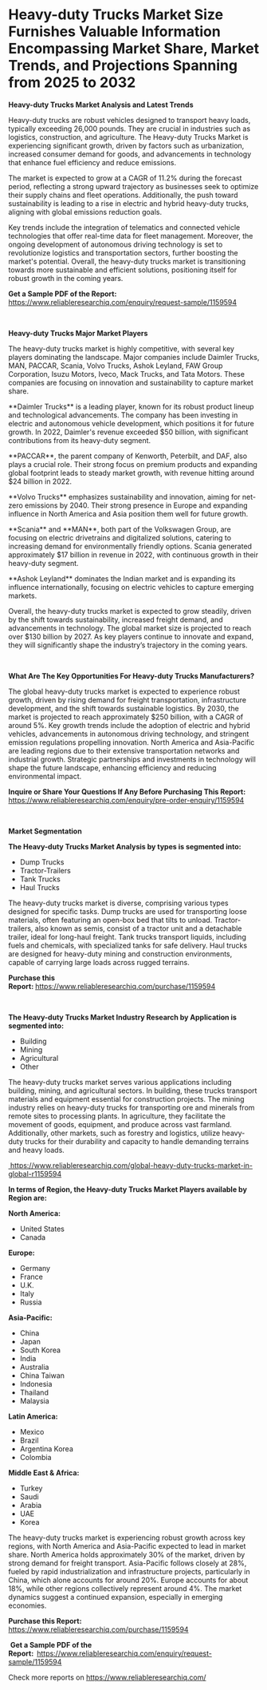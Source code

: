 <p><h1>Heavy-duty Trucks Market Size Furnishes Valuable Information Encompassing Market Share, Market Trends, and Projections Spanning from 2025 to 2032</h1></p><p><strong>Heavy-duty Trucks Market Analysis and Latest Trends</strong></p>
<p><p>Heavy-duty trucks are robust vehicles designed to transport heavy loads, typically exceeding 26,000 pounds. They are crucial in industries such as logistics, construction, and agriculture. The Heavy-duty Trucks Market is experiencing significant growth, driven by factors such as urbanization, increased consumer demand for goods, and advancements in technology that enhance fuel efficiency and reduce emissions.</p><p>The market is expected to grow at a CAGR of 11.2% during the forecast period, reflecting a strong upward trajectory as businesses seek to optimize their supply chains and fleet operations. Additionally, the push toward sustainability is leading to a rise in electric and hybrid heavy-duty trucks, aligning with global emissions reduction goals. </p><p>Key trends include the integration of telematics and connected vehicle technologies that offer real-time data for fleet management. Moreover, the ongoing development of autonomous driving technology is set to revolutionize logistics and transportation sectors, further boosting the market's potential. Overall, the heavy-duty trucks market is transitioning towards more sustainable and efficient solutions, positioning itself for robust growth in the coming years.</p></p>
<p><strong>Get a Sample PDF of the Report:&nbsp;</strong> <a href="https://www.reliableresearchiq.com/enquiry/request-sample/1159594?utm_campaign=3385&utm_medium=2&utm_source=Github&utm_content=ia&utm_term=22032025&utm_id=heavy-duty-trucks">https://www.reliableresearchiq.com/enquiry/request-sample/1159594</a></p>
<p>&nbsp;</p>
<p><strong>Heavy-duty Trucks Major Market Players</strong></p>
<p><p>The heavy-duty trucks market is highly competitive, with several key players dominating the landscape. Major companies include Daimler Trucks, MAN, PACCAR, Scania, Volvo Trucks, Ashok Leyland, FAW Group Corporation, Isuzu Motors, Iveco, Mack Trucks, and Tata Motors. These companies are focusing on innovation and sustainability to capture market share.</p><p>**Daimler Trucks** is a leading player, known for its robust product lineup and technological advancements. The company has been investing in electric and autonomous vehicle development, which positions it for future growth. In 2022, Daimler's revenue exceeded $50 billion, with significant contributions from its heavy-duty segment.</p><p>**PACCAR**, the parent company of Kenworth, Peterbilt, and DAF, also plays a crucial role. Their strong focus on premium products and expanding global footprint leads to steady market growth, with revenue hitting around $24 billion in 2022.</p><p>**Volvo Trucks** emphasizes sustainability and innovation, aiming for net-zero emissions by 2040. Their strong presence in Europe and expanding influence in North America and Asia position them well for future growth.</p><p>**Scania** and **MAN**, both part of the Volkswagen Group, are focusing on electric drivetrains and digitalized solutions, catering to increasing demand for environmentally friendly options. Scania generated approximately $17 billion in revenue in 2022, with continuous growth in their heavy-duty segment.</p><p>**Ashok Leyland** dominates the Indian market and is expanding its influence internationally, focusing on electric vehicles to capture emerging markets. </p><p>Overall, the heavy-duty trucks market is expected to grow steadily, driven by the shift towards sustainability, increased freight demand, and advancements in technology. The global market size is projected to reach over $130 billion by 2027. As key players continue to innovate and expand, they will significantly shape the industry’s trajectory in the coming years.</p></p>
<p>&nbsp;</p>
<p><strong>What Are The Key Opportunities For Heavy-duty Trucks Manufacturers?</strong></p>
<p><p>The global heavy-duty trucks market is expected to experience robust growth, driven by rising demand for freight transportation, infrastructure development, and the shift towards sustainable logistics. By 2030, the market is projected to reach approximately $250 billion, with a CAGR of around 5%. Key growth trends include the adoption of electric and hybrid vehicles, advancements in autonomous driving technology, and stringent emission regulations propelling innovation. North America and Asia-Pacific are leading regions due to their extensive transportation networks and industrial growth. Strategic partnerships and investments in technology will shape the future landscape, enhancing efficiency and reducing environmental impact.</p></p>
<p><strong>Inquire or Share Your Questions If Any Before Purchasing This Report:</strong> <a href="https://www.reliableresearchiq.com/enquiry/pre-order-enquiry/1159594?utm_campaign=3385&utm_medium=2&utm_source=Github&utm_content=ia&utm_term=22032025&utm_id=heavy-duty-trucks">https://www.reliableresearchiq.com/enquiry/pre-order-enquiry/1159594</a></p>
<p>&nbsp;</p>
<p><strong>Market Segmentation</strong></p>
<p><strong>The Heavy-duty Trucks Market Analysis by types is segmented into:</strong></p>
<p><ul><li>Dump Trucks</li><li>Tractor-Trailers</li><li>Tank Trucks</li><li>Haul Trucks</li></ul></p>
<p><p>The heavy-duty trucks market is diverse, comprising various types designed for specific tasks. Dump trucks are used for transporting loose materials, often featuring an open-box bed that tilts to unload. Tractor-trailers, also known as semis, consist of a tractor unit and a detachable trailer, ideal for long-haul freight. Tank trucks transport liquids, including fuels and chemicals, with specialized tanks for safe delivery. Haul trucks are designed for heavy-duty mining and construction environments, capable of carrying large loads across rugged terrains.</p></p>
<p><strong>Purchase this Report:&nbsp;</strong><a href="https://www.reliableresearchiq.com/purchase/1159594?utm_campaign=3385&utm_medium=2&utm_source=Github&utm_content=ia&utm_term=22032025&utm_id=heavy-duty-trucks">https://www.reliableresearchiq.com/purchase/1159594</a></p>
<p>&nbsp;</p>
<p><strong>The Heavy-duty Trucks Market Industry Research by Application is segmented into:</strong></p>
<p><ul><li>Building</li><li>Mining</li><li>Agricultural</li><li>Other</li></ul></p>
<p><p>The heavy-duty trucks market serves various applications including building, mining, and agricultural sectors. In building, these trucks transport materials and equipment essential for construction projects. The mining industry relies on heavy-duty trucks for transporting ore and minerals from remote sites to processing plants. In agriculture, they facilitate the movement of goods, equipment, and produce across vast farmland. Additionally, other markets, such as forestry and logistics, utilize heavy-duty trucks for their durability and capacity to handle demanding terrains and heavy loads.</p></p>
<p><a href="https://www.reliableresearchiq.com/global-heavy-duty-trucks-market-in-global-r1159594?utm_campaign=3385&utm_medium=2&utm_source=Github&utm_content=ia&utm_term=22032025&utm_id=heavy-duty-trucks">&nbsp;https://www.reliableresearchiq.com/global-heavy-duty-trucks-market-in-global-r1159594</a></p>
<p><strong>In terms of Region, the Heavy-duty Trucks Market Players available by Region are:</strong></p>
<p>
    <p> <strong> North America: </strong>
        <ul>
            <li>United States</li>
            <li>Canada</li>
        </ul>
        </p> 
    <p> <strong> Europe: </strong>
        <ul>
            <li>Germany</li>
            <li>France</li>
            <li>U.K.</li>
            <li>Italy</li>
            <li>Russia</li>
        </ul>
        </p> 
    <p> <strong> Asia-Pacific: </strong>
        <ul>
            <li>China</li>
            <li>Japan</li>
            <li>South Korea</li>
            <li>India</li>
            <li>Australia</li>
            <li>China Taiwan</li>
            <li>Indonesia</li>
            <li>Thailand</li>
            <li>Malaysia</li>
        </ul>
        </p> 
    <p> <strong> Latin America: </strong>
        <ul>
            <li>Mexico</li>
            <li>Brazil</li>
            <li>Argentina Korea</li>
            <li>Colombia</li>
        </ul>
        </p> 
    <p> <strong> Middle East & Africa: </strong>
        <ul>
            <li>Turkey</li>
            <li>Saudi</li>
            <li>Arabia</li>
            <li>UAE</li>
            <li>Korea</li>
        </ul>
    </p>
    </p>
<p><p>The heavy-duty trucks market is experiencing robust growth across key regions, with North America and Asia-Pacific expected to lead in market share. North America holds approximately 30% of the market, driven by strong demand for freight transport. Asia-Pacific follows closely at 28%, fueled by rapid industrialization and infrastructure projects, particularly in China, which alone accounts for around 20%. Europe accounts for about 18%, while other regions collectively represent around 4%. The market dynamics suggest a continued expansion, especially in emerging economies.</p></p>
<p><strong>Purchase this Report: </strong><a href="https://www.reliableresearchiq.com/purchase/1159594?utm_campaign=3385&utm_medium=2&utm_source=Github&utm_content=ia&utm_term=22032025&utm_id=heavy-duty-trucks">https://www.reliableresearchiq.com/purchase/1159594</a></p>
<p>&nbsp;<strong>Get a Sample PDF of the Report:&nbsp;&nbsp;</strong><a href="https://www.reliableresearchiq.com/enquiry/request-sample/1159594?utm_campaign=3385&utm_medium=2&utm_source=Github&utm_content=ia&utm_term=22032025&utm_id=heavy-duty-trucks">https://www.reliableresearchiq.com/enquiry/request-sample/1159594</a></p>
<p><strong></strong></p>
<p>Check more reports on <a href="https://www.reliableresearchiq.com/?utm_campaign=3385&utm_medium=2&utm_source=Github&utm_content=ia&utm_term=22032025&utm_id=heavy-duty-trucks">https://www.reliableresearchiq.com/</a></p>